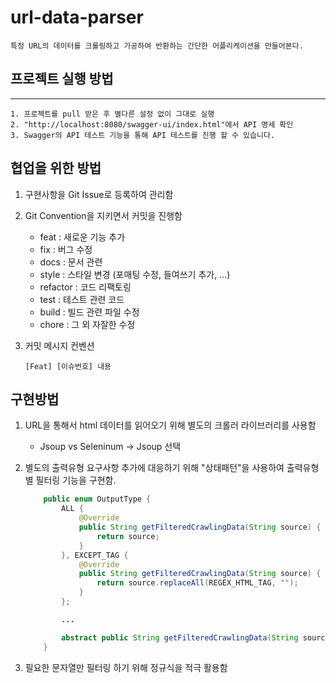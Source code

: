 # url-data-parser

```
특정 URL의 데이터를 크롤링하고 가공하여 반환하는 간단한 어플리케이션을 만들어본다.
```

## 프로젝트 실행 방법

---

```
1. 프로젝트를 pull 받은 후 별다른 설정 없이 그대로 실행
2. "http://localhost:8080/swagger-ui/index.html"에서 API 명세 확인
3. Swagger의 API 테스트 기능을 통해 API 테스트를 진행 할 수 있습니다.
```

## 협업을 위한 방법

1. 구현사항을 Git Issue로 등록하여 관리함
2. Git Convention을 지키면서 커밋을 진행함

   - feat : 새로운 기능 추가
   - fix : 버그 수정
   - docs : 문서 관련
   - style : 스타일 변경 (포매팅 수정, 들여쓰기 추가, …)
   - refactor : 코드 리팩토링
   - test : 테스트 관련 코드
   - build : 빌드 관련 파일 수정
   - chore : 그 외 자잘한 수정

3. 커밋 메시지 컨벤션
   ```
   [Feat] [이슈번호] 내용
   ```

## 구현방법

1. URL을 통해서 html 데이터를 읽어오기 위해 별도의 크롤러 라이브러리를 사용함

   - Jsoup vs Seleninum -> Jsoup 선택

2. 별도의 출력유형 요구사항 추가에 대응하기 위해 "상태패턴"을 사용하여 출력유형별 필터링 기능을 구현함.

   ```java
       public enum OutputType {
           ALL {
               @Override
               public String getFilteredCrawlingData(String source) {
                   return source;
               }
           }, EXCEPT_TAG {
               @Override
               public String getFilteredCrawlingData(String source) {
                   return source.replaceAll(REGEX_HTML_TAG, "");
               }
           };

           ...

           abstract public String getFilteredCrawlingData(String source);
       }
   ```

3. 필요한 문자열만 필터링 하기 위해 정규식을 적극 활용함

